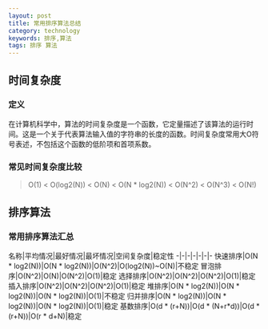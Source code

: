 ```yaml
---
layout: post
title: 常用排序算法总结
category: technology
keywords: 排序,算法
tags: 排序 算法
---
```


## 时间复杂度

### 定义

在计算机科学中，算法的时间复杂度是一个函数，它定量描述了该算法的运行时间。这是一个关于代表算法输入值的字符串的长度的函数。时间复杂度常用大O符号表述，不包括这个函数的低阶项和首项系数。

### 常见时间复杂度比较

> O(1) < O(log2(N)) < O(N) < O(N * log2(N)) < O(N^2) < O(N^3)  < O(N!)

## 排序算法

### 常用排序算法汇总

名称|平均情况|最好情况|最坏情况|空间复杂度|稳定性
-|-|-|-|-|-|-
快速排序|O(N * log2(N))|O(N * log2(N))|O(N^2)|O(log2(N))~O(N)|不稳定
冒泡排序|O(N^2)|O(N)|O(N^2)|O(1)|稳定
选择排序|O(N^2)|O(N^2)|O(N^2)|O(1)|稳定
插入排序|O(N^2)|O(N^2)|O(N^2)|O(1)|稳定
堆排序|O(N * log2(N))|O(N * log2(N))|O(N * log2(N))|O(1)|不稳定
归并排序|O(N * log2(N))|O(N * log2(N))|O(N * log2(N))|O(1)|稳定
基数排序|O(d * (r+N))|O(d * (N+r*d))|O(d * (r+N))|O(r * d+N)|稳定